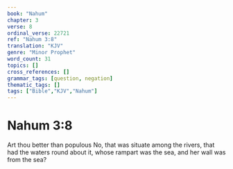 ```yaml
---
book: "Nahum"
chapter: 3
verse: 8
ordinal_verse: 22721
ref: "Nahum 3:8"
translation: "KJV"
genre: "Minor Prophet"
word_count: 31
topics: []
cross_references: []
grammar_tags: [question, negation]
thematic_tags: []
tags: ["Bible","KJV","Nahum"]
---
```


# Nahum 3:8

Art thou better than populous No, that was situate among the rivers, that had the waters round about it, whose rampart was the sea, and her wall was from the sea?
